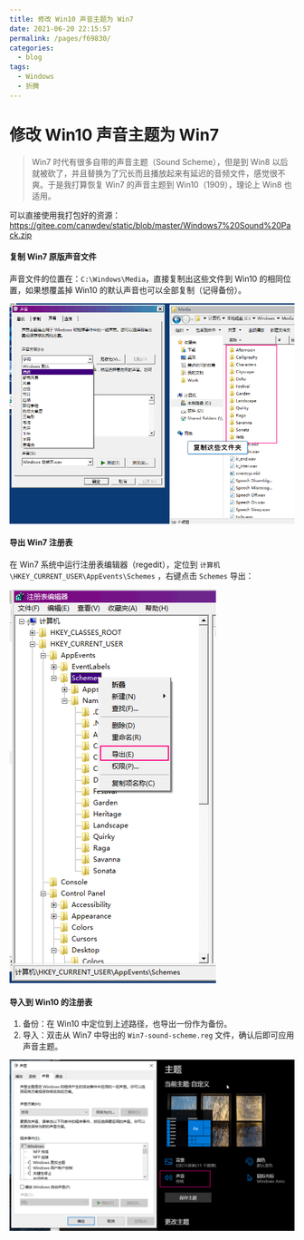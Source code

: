 ```yaml
---
title: 修改 Win10 声音主题为 Win7
date: 2021-06-20 22:15:57
permalink: /pages/f69830/
categories:
  - blog
tags:
  - Windows
  - 折腾
---
```

# 修改 Win10 声音主题为 Win7

> Win7 时代有很多自带的声音主题（Sound Scheme），但是到 Win8 以后就被砍了，并且替换为了冗长而且播放起来有延迟的音频文件，感觉很不爽。于是我打算恢复 Win7 的声音主题到 Win10（1909），理论上 Win8 也适用。

可以直接使用我打包好的资源：https://gitee.com/canwdev/static/blob/master/Windows7%20Sound%20Pack.zip

#### 复制 Win7 原版声音文件

声音文件的位置在：`C:\Windows\Media`，直接复制出这些文件到 Win10 的相同位置，如果想覆盖掉 Win10 的默认声音也可以全部复制（记得备份）。

![2020-02-19_091943](./win10-sound-scheme-from-win7.assets/2020-02-19_091943.png)

#### 导出 Win7 注册表

在 Win7 系统中运行注册表编辑器（regedit），定位到 `计算机\HKEY_CURRENT_USER\AppEvents\Schemes` ，右键点击 `Schemes` 导出：

![2020-02-19_092949](./win10-sound-scheme-from-win7.assets/2020-02-19_092949.png)

#### 导入到 Win10 的注册表

1. 备份：在 Win10 中定位到上述路径，也导出一份作为备份。
2. 导入：双击从 Win7 中导出的 `Win7-sound-scheme.reg` 文件，确认后即可应用声音主题。

![2020-02-19_093452](./win10-sound-scheme-from-win7.assets/2020-02-19_093452.png)
